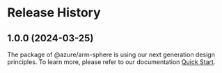 # Release History
    
## 1.0.0 (2024-03-25)

The package of @azure/arm-sphere is using our next generation design principles. To learn more, please refer to our documentation [Quick Start](https://aka.ms/js-track2-quickstart).
